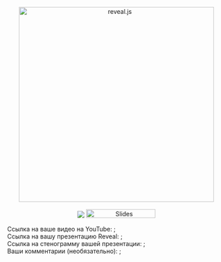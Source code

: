 <p align="center">
  <img src="https://hakim-static.s3.amazonaws.com/reveal-js/logo/v1/reveal-black-text.svg" alt="reveal.js" width="450">
  <br><br>
  <img src="https://github.com/hakimel/reveal.js/workflows/tests/badge.svg">
  <img src="https://s3.amazonaws.com/static.slid.es/images/slides-github-banner-320x40.png?1" alt="Slides" width="160" height="20"></a>
</p>

Ссылка на ваше видео на YouTube: ;  
Ссылка на вашу презентацию Reveal: ;  
Ссылка на стенограмму вашей презентации: ;  
Ваши комментарии (необязательно): ;